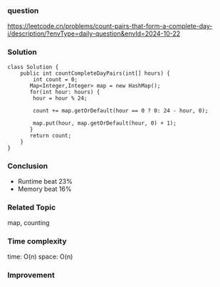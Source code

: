 ### question
https://leetcode.cn/problems/count-pairs-that-form-a-complete-day-i/description/?envType=daily-question&envId=2024-10-22

### Solution
```
class Solution {
    public int countCompleteDayPairs(int[] hours) {
        int count = 0;
       Map<Integer,Integer> map = new HashMap();
       for(int hour: hours) {
        hour = hour % 24;
       
        count += map.getOrDefault(hour == 0 ? 0: 24 - hour, 0);
        
        map.put(hour, map.getOrDefault(hour, 0) + 1);
       }  
       return count;
    }
}
```
### Conclusion
- Runtime beat 23% 
- Memory beat 16%

### Related Topic
map, counting

### Time complexity
time: O(n)
space: O(n)

### Improvement
